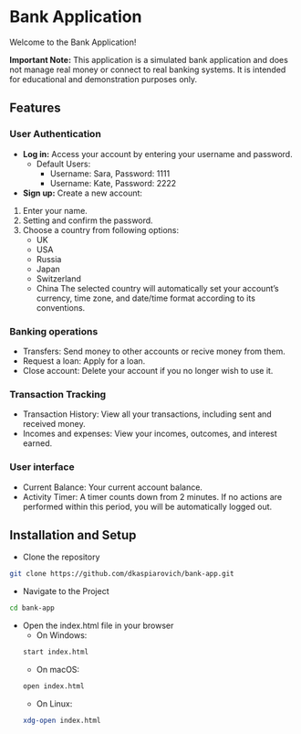 # Bank Application

Welcome to the Bank Application!

**Important Note:** This application is a simulated bank application and does not manage real money or connect to real banking systems. It is intended for educational and demonstration purposes only.

## Features

### User Authentication

- **Log in:** Access your account by entering your username and password.
  - Default Users:
    - Username: Sara, Password: 1111
    - Username: Kate, Password: 2222
- **Sign up:** Create a new account:
1. Enter your name.
2. Setting and confirm the password.
3. Сhoose a country from following options:
     - UK
     - USA
     - Russia
     - Japan
     - Switzerland
     - China
The selected country will automatically set your account’s currency, time zone, and date/time format according to its conventions.


### Banking operations
- Transfers: Send money to other accounts or recive money from them.
- Request a loan: Apply for a loan.
- Close account: Delete your account if you no longer wish to use it.

### Transaction Tracking
- Transaction History: View all your transactions, including sent and received money.
- Incomes and expenses: View your incomes, outcomes, and interest earned.

### User interface
- Current Balance: Your current account balance.
- Activity Timer: A timer counts down from 2 minutes. If no actions are performed within this period, you will be automatically logged out.

## Installation and Setup

- Clone the repository
```bash
git clone https://github.com/dkaspiarovich/bank-app.git
```

- Navigate to the Project
```bash
cd bank-app
```

- Open the index.html file in your browser
  - On Windows:
  ```bash
  start index.html
  ```
  - On macOS:
  ```bash
  open index.html
  ```
  - On Linux:
  ```bash
  xdg-open index.html
  ```


